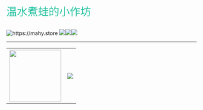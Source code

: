 <div>
    <p style="font-size:28px;color:#25C2A0">温水煮蛙的小作坊</p>
    <img alt="https://mahy.store" src="https://img.shields.io/badge/%E6%B8%A9%E6%B0%B4%E7%85%AE%E8%9B%99-FC5531">
    <a href="https://mahy.store/"><img src="https://img.shields.io/badge/Website-博客-blue" /></a><a href="https://mahy.store"><img src="https://img.shields.io/badge/WeChat-微信-07c160" /></a><a href="https://www.zhihu.com/people/sunguoqi/"><img src="https://img.shields.io/badge/Zhihu-知乎-blue" /></a>
</div>

---

<table>
   <tr>
        <th>
            <div align="center"> <img height="137px" src="https://github-readme-stats.vercel.app/api?username=itmahy&hide_title=true&hide_border=true&show_icons=trueline_height=21&text_color=000&icon_color=000&bg_color=0,ea6161,ffc64d,fffc4d,52fa5a&theme=graywhite" /> </div>
        </th>
        <th>
          <div align="center"> <img src="https://github-readme-stats.vercel.app/api/top-langs/?username=itmahy&hide_title=true&hide_border=true&layout=compact&langs_count=6&text_color=000&icon_color=fff&bg_color=0,52fa5a,4dfcff,c64dff&theme=graywhite" /> </div>  
        </th>
  </tr>
</table>







